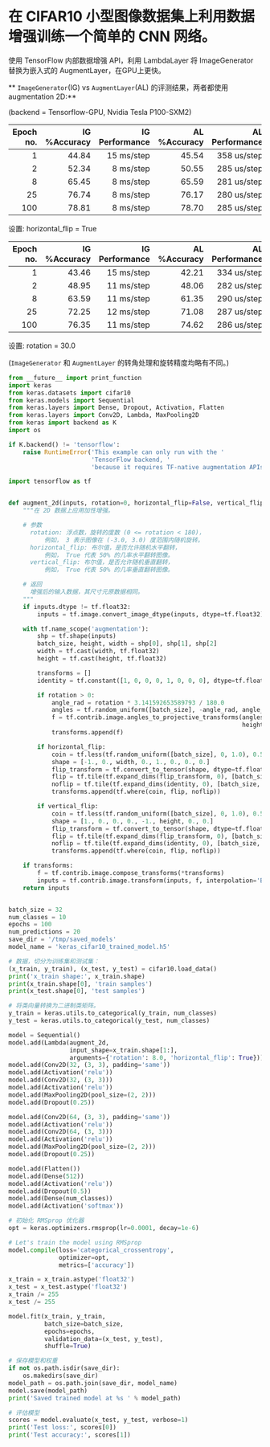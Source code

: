 # 在 CIFAR10 小型图像数据集上利用数据增强训练一个简单的 CNN 网络。

使用 TensorFlow 内部数据增强 API，利用 LambdaLayer 将 ImageGenerator 替换为嵌入式的 AugmentLayer，在GPU上更快。

** `ImageGenerator`(IG) vs `AugmentLayer`(AL) 的评测结果，两者都使用 augmentation 2D:**

(backend = Tensorflow-GPU, Nvidia Tesla P100-SXM2)

Epoch no. | IG %Accuracy   | IG Performance | AL %Accuracy  | AL Performance
---------:|---------------:|---------------:|--------------:|--------------:
1         | 44.84          | 15 ms/step     | 45.54         | 358 us/step
2         | 52.34          |  8 ms/step     | 50.55         | 285 us/step
8         | 65.45          |  8 ms/step     | 65.59         | 281 us/step
25        | 76.74          |  8 ms/step     | 76.17         | 280 us/step
100       | 78.81          |  8 ms/step     | 78.70         | 285 us/step

设置: horizontal_flip = True


Epoch no. | IG %Accuracy   | IG Performance | AL %Accuracy  | AL Performance
---------:|---------------:|---------------:|--------------:|--------------:
1         | 43.46          | 15 ms/step     | 42.21         | 334 us/step
2         | 48.95          | 11 ms/step     | 48.06         | 282 us/step
8         | 63.59          | 11 ms/step     | 61.35         | 290 us/step
25        | 72.25          | 12 ms/step     | 71.08         | 287 us/step
100       | 76.35          | 11 ms/step     | 74.62         | 286 us/step

设置: rotation = 30.0


(`ImageGenerator` 和 `AugmentLayer` 的转角处理和旋转精度均略有不同。)


```python
from __future__ import print_function
import keras
from keras.datasets import cifar10
from keras.models import Sequential
from keras.layers import Dense, Dropout, Activation, Flatten
from keras.layers import Conv2D, Lambda, MaxPooling2D
from keras import backend as K
import os

if K.backend() != 'tensorflow':
    raise RuntimeError('This example can only run with the '
                       'TensorFlow backend, '
                       'because it requires TF-native augmentation APIs')

import tensorflow as tf


def augment_2d(inputs, rotation=0, horizontal_flip=False, vertical_flip=False):
    """在 2D 数据上应用加性增强。

    # 参数
      rotation: 浮点数，旋转的度数 (0 <= rotation < 180)，
          例如， 3 表示图像在 (-3.0, 3.0) 度范围内随机旋转。
      horizontal_flip: 布尔值，是否允许随机水平翻转，
          例如， True 代表 50% 的几率水平翻转图像。
      vertical_flip: 布尔值，是否允许随机垂直翻转，
          例如， True 代表 50% 的几率垂直翻转图像。

    # 返回
      增强后的输入数据，其尺寸元原数据相同。
    """
    if inputs.dtype != tf.float32:
        inputs = tf.image.convert_image_dtype(inputs, dtype=tf.float32)

    with tf.name_scope('augmentation'):
        shp = tf.shape(inputs)
        batch_size, height, width = shp[0], shp[1], shp[2]
        width = tf.cast(width, tf.float32)
        height = tf.cast(height, tf.float32)

        transforms = []
        identity = tf.constant([1, 0, 0, 0, 1, 0, 0, 0], dtype=tf.float32)

        if rotation > 0:
            angle_rad = rotation * 3.141592653589793 / 180.0
            angles = tf.random_uniform([batch_size], -angle_rad, angle_rad)
            f = tf.contrib.image.angles_to_projective_transforms(angles,
                                                                 height, width)
            transforms.append(f)

        if horizontal_flip:
            coin = tf.less(tf.random_uniform([batch_size], 0, 1.0), 0.5)
            shape = [-1., 0., width, 0., 1., 0., 0., 0.]
            flip_transform = tf.convert_to_tensor(shape, dtype=tf.float32)
            flip = tf.tile(tf.expand_dims(flip_transform, 0), [batch_size, 1])
            noflip = tf.tile(tf.expand_dims(identity, 0), [batch_size, 1])
            transforms.append(tf.where(coin, flip, noflip))

        if vertical_flip:
            coin = tf.less(tf.random_uniform([batch_size], 0, 1.0), 0.5)
            shape = [1., 0., 0., 0., -1., height, 0., 0.]
            flip_transform = tf.convert_to_tensor(shape, dtype=tf.float32)
            flip = tf.tile(tf.expand_dims(flip_transform, 0), [batch_size, 1])
            noflip = tf.tile(tf.expand_dims(identity, 0), [batch_size, 1])
            transforms.append(tf.where(coin, flip, noflip))

    if transforms:
        f = tf.contrib.image.compose_transforms(*transforms)
        inputs = tf.contrib.image.transform(inputs, f, interpolation='BILINEAR')
    return inputs


batch_size = 32
num_classes = 10
epochs = 100
num_predictions = 20
save_dir = '/tmp/saved_models'
model_name = 'keras_cifar10_trained_model.h5'

# 数据，切分为训练集和测试集：
(x_train, y_train), (x_test, y_test) = cifar10.load_data()
print('x_train shape:', x_train.shape)
print(x_train.shape[0], 'train samples')
print(x_test.shape[0], 'test samples')

# 将类向量转换为二进制类矩阵。
y_train = keras.utils.to_categorical(y_train, num_classes)
y_test = keras.utils.to_categorical(y_test, num_classes)

model = Sequential()
model.add(Lambda(augment_2d,
                 input_shape=x_train.shape[1:],
                 arguments={'rotation': 8.0, 'horizontal_flip': True}))
model.add(Conv2D(32, (3, 3), padding='same'))
model.add(Activation('relu'))
model.add(Conv2D(32, (3, 3)))
model.add(Activation('relu'))
model.add(MaxPooling2D(pool_size=(2, 2)))
model.add(Dropout(0.25))

model.add(Conv2D(64, (3, 3), padding='same'))
model.add(Activation('relu'))
model.add(Conv2D(64, (3, 3)))
model.add(Activation('relu'))
model.add(MaxPooling2D(pool_size=(2, 2)))
model.add(Dropout(0.25))

model.add(Flatten())
model.add(Dense(512))
model.add(Activation('relu'))
model.add(Dropout(0.5))
model.add(Dense(num_classes))
model.add(Activation('softmax'))

# 初始化 RMSprop 优化器
opt = keras.optimizers.rmsprop(lr=0.0001, decay=1e-6)

# Let's train the model using RMSprop
model.compile(loss='categorical_crossentropy',
              optimizer=opt,
              metrics=['accuracy'])

x_train = x_train.astype('float32')
x_test = x_test.astype('float32')
x_train /= 255
x_test /= 255

model.fit(x_train, y_train,
          batch_size=batch_size,
          epochs=epochs,
          validation_data=(x_test, y_test),
          shuffle=True)

# 保存模型和权重
if not os.path.isdir(save_dir):
    os.makedirs(save_dir)
model_path = os.path.join(save_dir, model_name)
model.save(model_path)
print('Saved trained model at %s ' % model_path)

# 评估模型
scores = model.evaluate(x_test, y_test, verbose=1)
print('Test loss:', scores[0])
print('Test accuracy:', scores[1])
```
